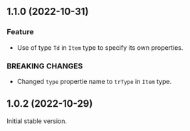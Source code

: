 ## 1.1.0 (2022-10-31)

### Feature

* Use of type `Td` in `Item` type to specify its own properties.

### BREAKING CHANGES

* Changed `type` propertie name to `trType` in `Item` type.

## 1.0.2 (2022-10-29)

Initial stable version.
